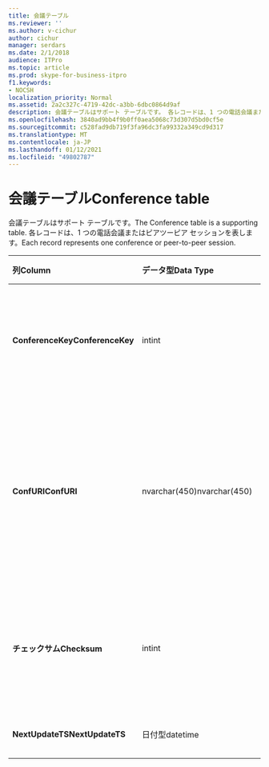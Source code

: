 ```yaml
---
title: 会議テーブル
ms.reviewer: ''
ms.author: v-cichur
author: cichur
manager: serdars
ms.date: 2/1/2018
audience: ITPro
ms.topic: article
ms.prod: skype-for-business-itpro
f1.keywords:
- NOCSH
localization_priority: Normal
ms.assetid: 2a2c327c-4719-42dc-a3bb-6dbc0864d9af
description: 会議テーブルはサポート テーブルです。 各レコードは、1 つの電話会議またはピアツーピア セッションを表します。
ms.openlocfilehash: 3840ad9bb4f9b0ff0aea5068c73d307d5bd0cf5e
ms.sourcegitcommit: c528fad9db719f3fa96dc3fa99332a349cd9d317
ms.translationtype: MT
ms.contentlocale: ja-JP
ms.lasthandoff: 01/12/2021
ms.locfileid: "49802787"
---
```

# <a name="conference-table"></a><span data-ttu-id="6e3af-104">会議テーブル</span><span class="sxs-lookup"><span data-stu-id="6e3af-104">Conference table</span></span>
 
<span data-ttu-id="6e3af-105">会議テーブルはサポート テーブルです。</span><span class="sxs-lookup"><span data-stu-id="6e3af-105">The Conference table is a supporting table.</span></span> <span data-ttu-id="6e3af-106">各レコードは、1 つの電話会議またはピアツーピア セッションを表します。</span><span class="sxs-lookup"><span data-stu-id="6e3af-106">Each record represents one conference or peer-to-peer session.</span></span>
  
|<span data-ttu-id="6e3af-107">**列**</span><span class="sxs-lookup"><span data-stu-id="6e3af-107">**Column**</span></span>|<span data-ttu-id="6e3af-108">**データ型**</span><span class="sxs-lookup"><span data-stu-id="6e3af-108">**Data Type**</span></span>|<span data-ttu-id="6e3af-109">**キー/インデックス**</span><span class="sxs-lookup"><span data-stu-id="6e3af-109">**Key/Index**</span></span>|<span data-ttu-id="6e3af-110">**詳細**</span><span class="sxs-lookup"><span data-stu-id="6e3af-110">**Details**</span></span>|
|:-----|:-----|:-----|:-----|
|<span data-ttu-id="6e3af-111">**ConferenceKey**</span><span class="sxs-lookup"><span data-stu-id="6e3af-111">**ConferenceKey**</span></span> <br/> |<span data-ttu-id="6e3af-112">int</span><span class="sxs-lookup"><span data-stu-id="6e3af-112">int</span></span>  <br/> |<span data-ttu-id="6e3af-113">Primary</span><span class="sxs-lookup"><span data-stu-id="6e3af-113">Primary</span></span>  <br/> |<span data-ttu-id="6e3af-114">この電話会議レコードを識別する一意の番号。</span><span class="sxs-lookup"><span data-stu-id="6e3af-114">Unique number identifying this conference record.</span></span>  <br/> |
|<span data-ttu-id="6e3af-115">**ConfURI**</span><span class="sxs-lookup"><span data-stu-id="6e3af-115">**ConfURI**</span></span> <br/> |<span data-ttu-id="6e3af-116">nvarchar(450)</span><span class="sxs-lookup"><span data-stu-id="6e3af-116">nvarchar(450)</span></span>  <br/> |<span data-ttu-id="6e3af-117">unique</span><span class="sxs-lookup"><span data-stu-id="6e3af-117">unique</span></span>  <br/> |<span data-ttu-id="6e3af-118">これが会議の場合は会議 URI、ピアツーピア セッションの場合は DialogID です。</span><span class="sxs-lookup"><span data-stu-id="6e3af-118">Conference URI if this is a conference, or DialogID if this is a peer-to-peer session.</span></span>  <br/> |
|<span data-ttu-id="6e3af-119">**チェックサム**</span><span class="sxs-lookup"><span data-stu-id="6e3af-119">**Checksum**</span></span> <br/> |<span data-ttu-id="6e3af-120">int</span><span class="sxs-lookup"><span data-stu-id="6e3af-120">int</span></span>  <br/> |<span data-ttu-id="6e3af-121">index</span><span class="sxs-lookup"><span data-stu-id="6e3af-121">index</span></span>  <br/> |<span data-ttu-id="6e3af-122">電話会議 URI のチェックサム。</span><span class="sxs-lookup"><span data-stu-id="6e3af-122">Checksum of the conference URI.</span></span> <span data-ttu-id="6e3af-123">これは内部で使用されます。</span><span class="sxs-lookup"><span data-stu-id="6e3af-123">This is used internally.</span></span>  <br/> |
|<span data-ttu-id="6e3af-124">**NextUpdateTS**</span><span class="sxs-lookup"><span data-stu-id="6e3af-124">**NextUpdateTS**</span></span> <br/> |<span data-ttu-id="6e3af-125">日付型</span><span class="sxs-lookup"><span data-stu-id="6e3af-125">datetime</span></span>  <br/> ||<span data-ttu-id="6e3af-126">内部使用のみ。</span><span class="sxs-lookup"><span data-stu-id="6e3af-126">For internal use only.</span></span>  <br/> |
   

